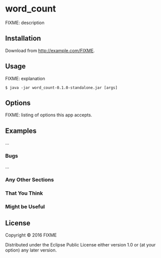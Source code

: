 # word_count

FIXME: description

## Installation

Download from http://example.com/FIXME.

## Usage

FIXME: explanation

    $ java -jar word_count-0.1.0-standalone.jar [args]

## Options

FIXME: listing of options this app accepts.

## Examples

...

### Bugs

...

### Any Other Sections
### That You Think
### Might be Useful

## License

Copyright © 2016 FIXME

Distributed under the Eclipse Public License either version 1.0 or (at
your option) any later version.
